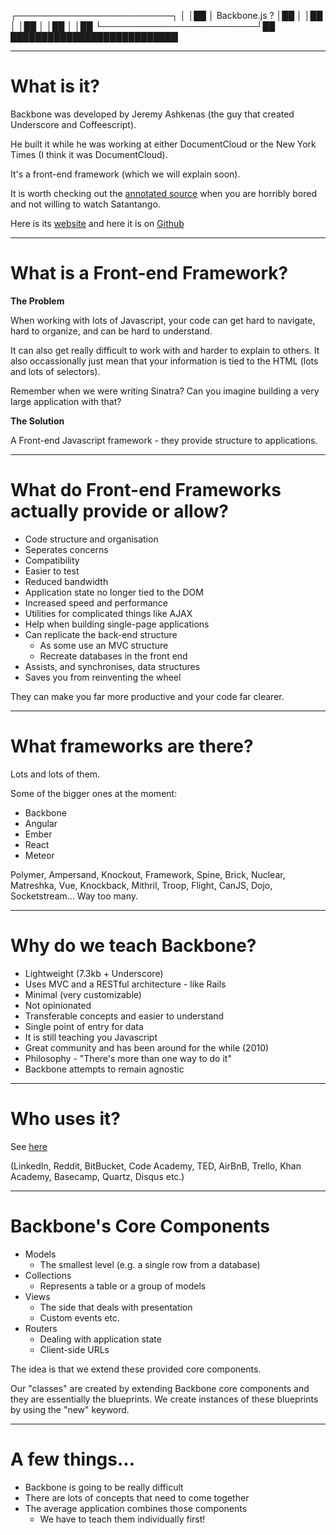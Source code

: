 ┌─────────────────────────┐
│                         │██
│    Backbone.js ?        │██
│                         │██
│                         │██
│                         │██
│                         │██
└─────────────────────────┘██
  ███████████████████████████

---
# What is it?

Backbone was developed by Jeremy Ashkenas (the guy that
created Underscore and Coffeescript).

He built it while he was working at either DocumentCloud
or the New York Times (I think it was DocumentCloud).

It's a front-end framework (which we will explain soon).

It is worth checking out the [annotated source](http://backbonejs.org/docs/backbone.html)
when you are horribly bored and not willing to watch Satantango.

Here is its [website](http://backbonejs.org/) and
here it is on [Github](https://github.com/jashkenas/backbone)

---
# What is a Front-end Framework?

**The Problem**

When working with lots of Javascript, your code can get
hard to navigate, hard to organize, and can be hard
to understand.

It can also get really difficult to work with and harder to
explain to others. It also occassionally just mean that your
information is tied to the HTML (lots and lots of selectors).

Remember when we were writing Sinatra? Can you imagine building
a very large application with that?

**The Solution**

A Front-end Javascript framework - they provide structure to applications.

---
# What do Front-end Frameworks actually provide or allow?

- Code structure and organisation
- Seperates concerns
- Compatibility
- Easier to test
- Reduced bandwidth
- Application state no longer tied to the DOM
- Increased speed and performance
- Utilities for complicated things like AJAX
- Help when building single-page applications
- Can replicate the back-end structure
  - As some use an MVC structure
  - Recreate databases in the front end
- Assists, and synchronises, data structures
- Saves you from reinventing the wheel

They can make you far more productive and your code far clearer.

---
# What frameworks are there?

Lots and lots of them.

Some of the bigger ones at the moment:

- Backbone
- Angular
- Ember
- React
- Meteor

Polymer, Ampersand, Knockout, Framework,
Spine, Brick, Nuclear, Matreshka, Vue,
Knockback, Mithril, Troop, Flight, CanJS,
Dojo, Socketstream...  Way too many.

---
# Why do we teach Backbone?

- Lightweight (7.3kb + Underscore)
- Uses MVC and a RESTful architecture - like Rails
- Minimal (very customizable)
- Not opinionated
- Transferable concepts and easier to understand
- Single point of entry for data
- It is still teaching you Javascript
- Great community and has been around for the while (2010)
- Philosophy - "There's more than one way to do it"
- Backbone attempts to remain agnostic

---
# Who uses it?

See [here](http://backbonejs.org/#examples)

(LinkedIn, Reddit, BitBucket, Code Academy, TED, AirBnB,
 Trello, Khan Academy, Basecamp, Quartz, Disqus etc.)

---
# Backbone's Core Components

- Models
  + The smallest level (e.g. a single row from a database)
- Collections
  + Represents a table or a group of models
- Views
  + The side that deals with presentation
  + Custom events etc.
- Routers
  + Dealing with application state
  + Client-side URLs

The idea is that we extend these provided core components.

Our "classes" are created by extending Backbone core components
and they are essentially the blueprints. We create instances of these
blueprints by using the "new" keyword.

---
# A few things...

- Backbone is going to be really difficult
- There are lots of concepts that need to come together
- The average application combines those components
  + We have to teach them individually first!
